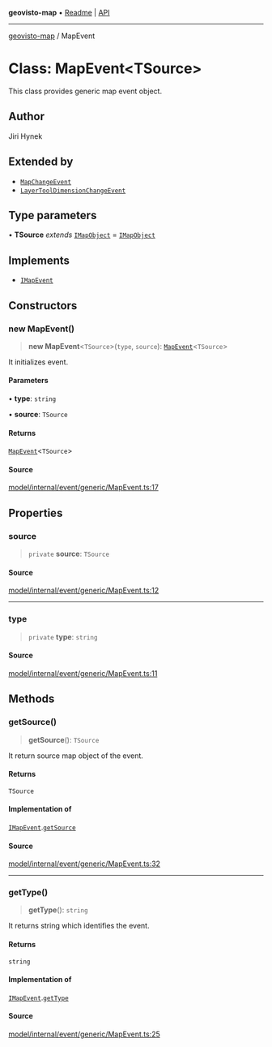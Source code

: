 **geovisto-map** • [Readme](../README.md) \| [API](../globals.md)

***

[geovisto-map](../README.md) / MapEvent

# Class: MapEvent\<TSource\>

This class provides generic map event object.

## Author

Jiri Hynek

## Extended by

- [`MapChangeEvent`](MapChangeEvent.md)
- [`LayerToolDimensionChangeEvent`](LayerToolDimensionChangeEvent.md)

## Type parameters

• **TSource** *extends* [`IMapObject`](../interfaces/IMapObject.md) = [`IMapObject`](../interfaces/IMapObject.md)

## Implements

- [`IMapEvent`](../interfaces/IMapEvent.md)

## Constructors

### new MapEvent()

> **new MapEvent**\<`TSource`\>(`type`, `source`): [`MapEvent`](MapEvent.md)\<`TSource`\>

It initializes event.

#### Parameters

• **type**: `string`

• **source**: `TSource`

#### Returns

[`MapEvent`](MapEvent.md)\<`TSource`\>

#### Source

[model/internal/event/generic/MapEvent.ts:17](https://github.com/geovisto/geovisto-map/blob/5ee2cb5d45c19062fc8fc6beefa2848c076518b6/src/model/internal/event/generic/MapEvent.ts#L17)

## Properties

### source

> `private` **source**: `TSource`

#### Source

[model/internal/event/generic/MapEvent.ts:12](https://github.com/geovisto/geovisto-map/blob/5ee2cb5d45c19062fc8fc6beefa2848c076518b6/src/model/internal/event/generic/MapEvent.ts#L12)

***

### type

> `private` **type**: `string`

#### Source

[model/internal/event/generic/MapEvent.ts:11](https://github.com/geovisto/geovisto-map/blob/5ee2cb5d45c19062fc8fc6beefa2848c076518b6/src/model/internal/event/generic/MapEvent.ts#L11)

## Methods

### getSource()

> **getSource**(): `TSource`

It return source map object of the event.

#### Returns

`TSource`

#### Implementation of

[`IMapEvent`](../interfaces/IMapEvent.md).[`getSource`](../interfaces/IMapEvent.md#getsource)

#### Source

[model/internal/event/generic/MapEvent.ts:32](https://github.com/geovisto/geovisto-map/blob/5ee2cb5d45c19062fc8fc6beefa2848c076518b6/src/model/internal/event/generic/MapEvent.ts#L32)

***

### getType()

> **getType**(): `string`

It returns string which identifies the event.

#### Returns

`string`

#### Implementation of

[`IMapEvent`](../interfaces/IMapEvent.md).[`getType`](../interfaces/IMapEvent.md#gettype)

#### Source

[model/internal/event/generic/MapEvent.ts:25](https://github.com/geovisto/geovisto-map/blob/5ee2cb5d45c19062fc8fc6beefa2848c076518b6/src/model/internal/event/generic/MapEvent.ts#L25)
